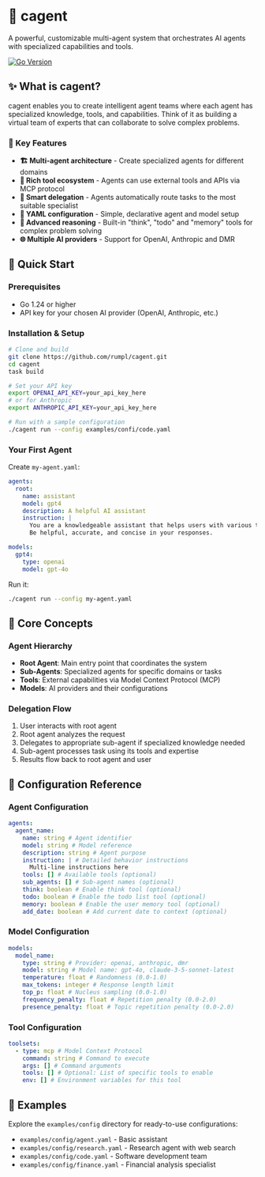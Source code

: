# 🤖 cagent

A powerful, customizable multi-agent system that orchestrates AI agents with specialized capabilities and tools.

[![Go Version](https://img.shields.io/badge/go-1.24+-blue.svg)](https://golang.org/)

## ✨ What is cagent?

cagent enables you to create intelligent agent teams where each agent has specialized knowledge, tools, and capabilities. Think of it as building a virtual team of experts that can collaborate to solve complex problems.

### 🎯 Key Features

- **🏗️ Multi-agent architecture** - Create specialized agents for different domains
- **🔧 Rich tool ecosystem** - Agents can use external tools and APIs via MCP protocol
- **🔄 Smart delegation** - Agents automatically route tasks to the most suitable specialist
- **📝 YAML configuration** - Simple, declarative agent and model setup
- **💭 Advanced reasoning** - Built-in "think", "todo" and "memory" tools for complex problem solving
- **🌐 Multiple AI providers** - Support for OpenAI, Anthropic and DMR

## 🚀 Quick Start

### Prerequisites

- Go 1.24 or higher
- API key for your chosen AI provider (OpenAI, Anthropic, etc.)

### Installation & Setup

```bash
# Clone and build
git clone https://github.com/rumpl/cagent.git
cd cagent
task build

# Set your API key
export OPENAI_API_KEY=your_api_key_here
# or for Anthropic
export ANTHROPIC_API_KEY=your_api_key_here

# Run with a sample configuration
./cagent run --config examples/confi/code.yaml
```

### Your First Agent

Create `my-agent.yaml`:

```yaml
agents:
  root:
    name: assistant
    model: gpt4
    description: A helpful AI assistant
    instruction: |
      You are a knowledgeable assistant that helps users with various tasks.
      Be helpful, accurate, and concise in your responses.

models:
  gpt4:
    type: openai
    model: gpt-4o
```

Run it:

```bash
./cagent run --config my-agent.yaml
```

## 🎯 Core Concepts

### Agent Hierarchy

- **Root Agent**: Main entry point that coordinates the system
- **Sub-Agents**: Specialized agents for specific domains or tasks
- **Tools**: External capabilities via Model Context Protocol (MCP)
- **Models**: AI providers and their configurations

### Delegation Flow

1. User interacts with root agent
2. Root agent analyzes the request
3. Delegates to appropriate sub-agent if specialized knowledge needed
4. Sub-agent processes task using its tools and expertise
5. Results flow back to root agent and user

## 🔧 Configuration Reference

### Agent Configuration

```yaml
agents:
  agent_name:
    name: string # Agent identifier
    model: string # Model reference
    description: string # Agent purpose
    instruction: | # Detailed behavior instructions
      Multi-line instructions here
    tools: [] # Available tools (optional)
    sub_agents: [] # Sub-agent names (optional)
    think: boolean # Enable think tool (optional)
    todo: boolean # Enable the todo list tool (optional)
    memory: boolean # Enable the user memory tool (optional)
    add_date: boolean # Add current date to context (optional)
```

### Model Configuration

```yaml
models:
  model_name:
    type: string # Provider: openai, anthropic, dmr
    model: string # Model name: gpt-4o, claude-3-5-sonnet-latest
    temperature: float # Randomness (0.0-1.0)
    max_tokens: integer # Response length limit
    top_p: float # Nucleus sampling (0.0-1.0)
    frequency_penalty: float # Repetition penalty (0.0-2.0)
    presence_penalty: float # Topic repetition penalty (0.0-2.0)
```

### Tool Configuration

```yaml
toolsets:
  - type: mcp # Model Context Protocol
    command: string # Command to execute
    args: [] # Command arguments
    tools: [] # Optional: List of specific tools to enable
    env: [] # Environment variables for this tool
```

## 🤝 Examples

Explore the `examples/config` directory for ready-to-use configurations:

- `examples/config/agent.yaml` - Basic assistant
- `examples/config/research.yaml` - Research agent with web search
- `examples/config/code.yaml` - Software development team
- `examples/config/finance.yaml` - Financial analysis specialist
